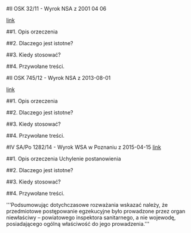 #II OSK 32/11 - Wyrok NSA z 2001 04 06

[link](http://orzeczenia.nsa.gov.pl/doc/6F08246C2E)

##1. Opis orzeczenia

##2. Dlaczego jest istotne?


##3. Kiedy stosować?


##4. Przywołane treści.


#II OSK 745/12 - Wyrok NSA z 2013-08-01

[link](http://orzeczenia.nsa.gov.pl/doc/B365A84E32)

##1. Opis orzeczenia


##2. Dlaczego jest istotne?


##3. Kiedy stosować?


##4. Przywołane treści.

#IV SA/Po 1282/14 - Wyrok WSA w Poznaniu z 2015-04-15
[link](http://orzeczenia.nsa.gov.pl/doc/FA1D05C7B3)

##1. Opis orzeczenia
Uchylenie postanowienia 

##2. Dlaczego jest istotne?


##3. Kiedy stosować?


##4. Przywołane treści.

'''Podsumowując dotychczasowe rozważania wskazać należy, że przedmiotowe postępowanie egzekucyjne było prowadzone przez organ niewłaściwy – powiatowego inspektora sanitarnego, a nie wojewodę, posiadającego ogólną właściwość do jego prowadzenia.'''

